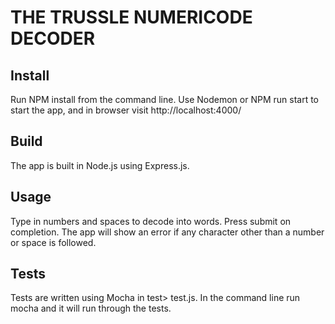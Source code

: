 # THE TRUSSLE NUMERICODE DECODER

## Install

Run NPM install from the command line.
Use Nodemon or NPM run start to start the app, and in browser visit http://localhost:4000/

## Build

The app is built in Node.js using Express.js.

## Usage

Type in numbers and spaces to decode into words. Press submit on completion.
The app will show an error if any character other than a number or space is followed.

## Tests

Tests are written using Mocha in test> test.js. In the command line run mocha and it will run through the tests.